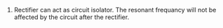 1. Rectifier can act as circuit isolator. The resonant frequancy will not be affected by the circuit after the rectifier.